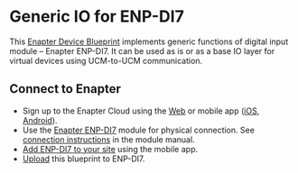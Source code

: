# Generic IO for ENP-DI7

This [Enapter Device Blueprint](https://go.enapter.com/marketplace-readme) implements generic functions of digital input module – Enapter ENP-DI7. It can be used as is or as a base IO layer for virtual devices using UCM-to-UCM communication.

## Connect to Enapter

- Sign up to the Enapter Cloud using the [Web](https://cloud.enapter.com/) or mobile app ([iOS](https://apps.apple.com/app/id1388329910), [Android](https://play.google.com/store/apps/details?id=com.enapter&hl=en)).
- Use the [Enapter ENP-DI7](https://go.enapter.com/handbook-enp-di7) module for physical connection. See [connection instructions](https://go.enapter.com/handbook-enp-di7-conn) in the module manual.
- [Add ENP-DI7 to your site](https://go.enapter.com/handbook-mobile-app) using the mobile app.
- [Upload](https://go.enapter.com/developers-upload-blueprint) this blueprint to ENP-DI7.
